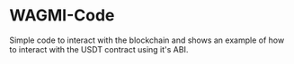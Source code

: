 # WAGMI-Code

Simple code to interact with the blockchain and shows an example of how to interact with the USDT contract using it's ABI.
